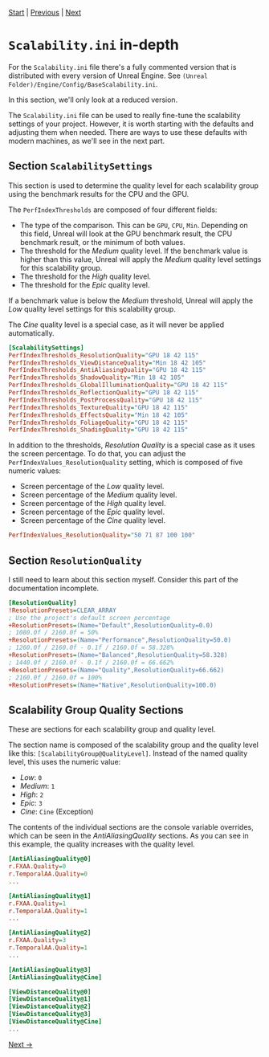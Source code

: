 [Start](../index.md) | [Previous](Unreal-ini-Files.md) | [Next](Benchmark-AutoDetect-Scalability.md)

# `Scalability.ini` in-depth

For the `Scalability.ini` file there's a fully commented version that is distributed with every version of Unreal Engine.
See `(Unreal Folder)/Engine/Config/BaseScalability.ini`.

In this section, we'll only look at a reduced version.

The `Scalability.ini` file can be used to really fine-tune the scalability settings of your project.
However, it is worth starting with the defaults and adjusting them when needed.
There are ways to use these defaults with modern machines, as we'll see in the next part.

## Section `ScalabilitySettings`

This section is used to determine the quality level for each scalability group using the benchmark results for the CPU and the GPU.

The `PerfIndexThresholds` are composed of four different fields:

- The type of the comparison. 
  This can be `GPU`, `CPU`, `Min`.
  Depending on this field, Unreal will look at the GPU benchmark result, the CPU benchmark result, or the minimum of both values.
- The threshold for the _Medium_ quality level.
  If the benchmark value is higher than this value, Unreal will apply the _Medium_ quality level settings for this scalability group.
- The threshold for the _High_ quality level.
- The threshold for the _Epic_ quality level.

If a benchmark value is below the _Medium_ threshold, Unreal will apply the _Low_ quality level settings for this scalability group.

The _Cine_ quality level is a special case, as it will never be applied automatically.

```ini
[ScalabilitySettings]
PerfIndexThresholds_ResolutionQuality="GPU 18 42 115"
PerfIndexThresholds_ViewDistanceQuality="Min 18 42 105"
PerfIndexThresholds_AntiAliasingQuality="GPU 18 42 115"
PerfIndexThresholds_ShadowQuality="Min 18 42 105"
PerfIndexThresholds_GlobalIlluminationQuality="GPU 18 42 115"
PerfIndexThresholds_ReflectionQuality="GPU 18 42 115"
PerfIndexThresholds_PostProcessQuality="GPU 18 42 115"
PerfIndexThresholds_TextureQuality="GPU 18 42 115"
PerfIndexThresholds_EffectsQuality="Min 18 42 105"
PerfIndexThresholds_FoliageQuality="GPU 18 42 115"
PerfIndexThresholds_ShadingQuality="GPU 18 42 115"
```

In addition to the thresholds, _Resolution Quality_ is a special case as it uses the screen percentage.
To do that, you can adjust the `PerfIndexValues_ResolutionQuality` setting, which is composed of five numeric values:

- Screen percentage of the _Low_ quality level.
- Screen percentage of the _Medium_ quality level.
- Screen percentage of the _High_ quality level.
- Screen percentage of the _Epic_ quality level.
- Screen percentage of the _Cine_ quality level.

```ini
PerfIndexValues_ResolutionQuality="50 71 87 100 100"
```

## Section `ResolutionQuality`

I still need to learn about this section myself.
Consider this part of the documentation incomplete.

```ini
[ResolutionQuality]
!ResolutionPresets=CLEAR_ARRAY
; Use the project's default screen percentage
+ResolutionPresets=(Name="Default",ResolutionQuality=0.0)
; 1080.0f / 2160.0f = 50%
+ResolutionPresets=(Name="Performance",ResolutionQuality=50.0)
; 1260.0f / 2160.0f - 0.1f / 2160.0f = 58.328%
+ResolutionPresets=(Name="Balanced",ResolutionQuality=58.328)
; 1440.0f / 2160.0f - 0.1f / 2160.0f = 66.662%
+ResolutionPresets=(Name="Quality",ResolutionQuality=66.662)
; 2160.0f / 2160.0f = 100%
+ResolutionPresets=(Name="Native",ResolutionQuality=100.0)
```

## Scalability Group Quality Sections

These are sections for each scalability group and quality level.

The section name is composed of the scalability group and the quality level like this: `[ScalabilityGroup@QualityLevel]`.
Instead of the named quality level, this uses the numeric value:

- _Low_: `0`
- _Medium_: `1`
- _High_: `2`
- _Epic_: `3`
- _Cine_: `Cine` (Exception)

The contents of the individual sections are the console variable overrides, which can be seen in the _AntiAliasingQuality_ sections.
As you can see in this example, the quality increases with the quality level.

```ini
[AntiAliasingQuality@0]
r.FXAA.Quality=0
r.TemporalAA.Quality=0
...

[AntiAliasingQuality@1]
r.FXAA.Quality=1
r.TemporalAA.Quality=1
...

[AntiAliasingQuality@2]
r.FXAA.Quality=3
r.TemporalAA.Quality=1
...

[AntiAliasingQuality@3]
[AntiAliasingQuality@Cine]

[ViewDistanceQuality@0]
[ViewDistanceQuality@1]
[ViewDistanceQuality@2]
[ViewDistanceQuality@3]
[ViewDistanceQuality@Cine]
...
```

[Next &rarr;](Benchmark-AutoDetect-Scalability.md)